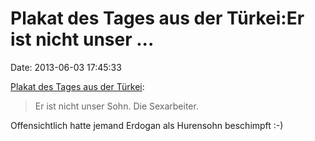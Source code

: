 Plakat des Tages aus der Türkei:Er ist nicht unser \...
=======================================================

Date: 2013-06-03 17:45:33

[Plakat des Tages aus der
Türkei](https://twitter.com/lambda_istanbul/status/341523550320074752/photo/1):

> Er ist nicht unser Sohn. Die Sexarbeiter.

Offensichtlich hatte jemand Erdogan als Hurensohn beschimpft :-)
